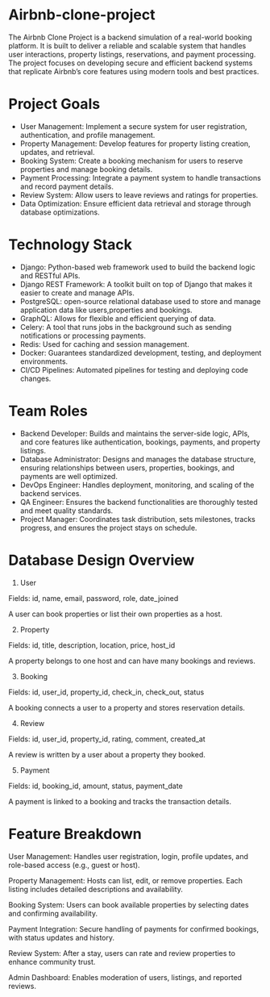 # Airbnb-clone-project
The Airbnb Clone Project is a backend simulation of a real-world booking platform. It is built to deliver a reliable and scalable system that handles user interactions, property listings, reservations, and payment processing. The project focuses on developing secure and efficient backend systems that replicate Airbnb’s core features using modern tools and best practices.

# Project Goals
* User Management: Implement a secure system for user registration, authentication, and profile management.
* Property Management: Develop features for property listing creation, updates, and retrieval.
* Booking System: Create a booking mechanism for users to reserve properties and manage booking details.
* Payment Processing: Integrate a payment system to handle transactions and record payment details.
* Review System: Allow users to leave reviews and ratings for properties.
* Data Optimization: Ensure efficient data retrieval and storage through database optimizations.

# Technology Stack
* Django: Python-based web framework used to build the backend logic and RESTful APIs.
* Django REST Framework: A toolkit built on top of Django that makes it easier to create and manage APIs.
* PostgreSQL: open-source relational database used to store and manage application data like users,properties and bookings.
* GraphQL: Allows for flexible and efficient querying of data.
* Celery: A tool that runs jobs in the background such as sending notifications or processing payments.
* Redis: Used for caching and session management.
* Docker: Guarantees standardized development, testing, and deployment environments.
* CI/CD Pipelines: Automated pipelines for testing and deploying code changes.

# Team Roles
* Backend Developer: Builds and maintains the server-side logic, APIs, and core features like authentication, bookings, payments, and property listings.
* Database Administrator: Designs and manages the database structure, ensuring relationships between users, properties, bookings, and payments are well optimized.
* DevOps Engineer: Handles deployment, monitoring, and scaling of the backend services.
* QA Engineer: Ensures the backend functionalities are thoroughly tested and meet quality standards.
* Project Manager: Coordinates task distribution, sets milestones, tracks progress, and ensures the project stays on schedule.

# Database Design Overview
1. User

Fields: id, name, email, password, role, date_joined

A user can book properties or list their own properties as a host.

2. Property

Fields: id, title, description, location, price, host_id

A property belongs to one host and can have many bookings and reviews.

3. Booking

Fields: id, user_id, property_id, check_in, check_out, status

A booking connects a user to a property and stores reservation details.

4. Review

Fields: id, user_id, property_id, rating, comment, created_at

A review is written by a user about a property they booked.

5. Payment

Fields: id, booking_id, amount, status, payment_date

A payment is linked to a booking and tracks the transaction details.

# Feature Breakdown
User Management: Handles user registration, login, profile updates, and role-based access (e.g., guest or host).

Property Management: Hosts can list, edit, or remove properties. Each listing includes detailed descriptions and availability.

Booking System: Users can book available properties by selecting dates and confirming availability.

Payment Integration: Secure handling of payments for confirmed bookings, with status updates and history.

Review System: After a stay, users can rate and review properties to enhance community trust.

Admin Dashboard: Enables moderation of users, listings, and reported reviews.
